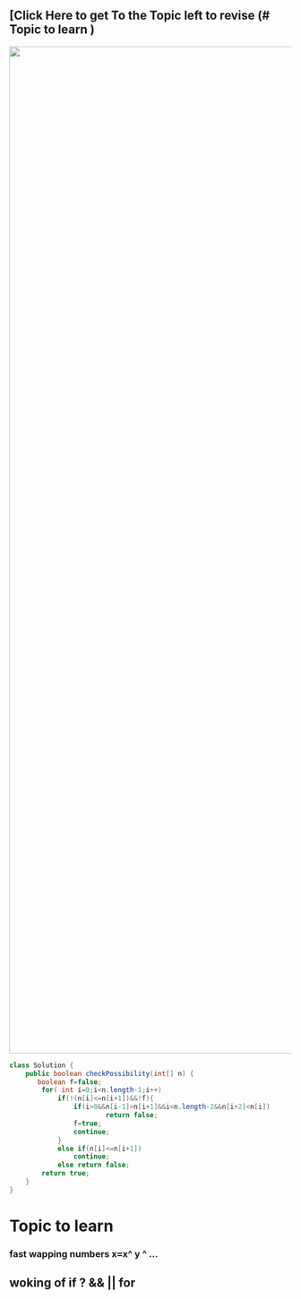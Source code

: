 ## [Click Here to get To the Topic left to revise (# Topic to learn )
<img src="https://github.com/PrathameshBhagat/LeetCodePratice/assets/90595097/d542f89e-8a7b-4d8c-a450-804890d1fd07" style="height:45vh;width:80vw">

```java 
class Solution {
    public boolean checkPossibility(int[] n) {
       boolean f=false;
        for( int i=0;i<n.length-1;i++)
            if(!(n[i]<=n[i+1])&&!f){
                if(i>0&&n[i-1]>n[i+1]&&i<n.length-2&&n[i+2]<n[i])
                        return false;  
                f=true;
                continue;
            }
            else if(n[i]<=n[i+1])
                continue;
            else return false;
        return true;
    }
}

```

# Topic to learn 

### fast wapping numbers x=x^ y ^ ...  
## woking of if ? && || **for**
